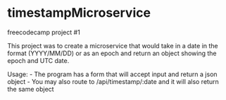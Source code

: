 # timestampMicroservice
freecodecamp project #1

This project was to create a microservice that would take in a date in the format (YYYY/MM/DD) or as an epoch and return an object showing the 
epoch and UTC date. 

Usage: - The program has a form that will accept input and return a json object
       - You may also route to /api/timestamp/:date and it will also return the same object
